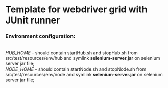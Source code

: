 Template for webdriver grid with JUnit runner
==========================

<h3>Environment configuration:</h3> <br/>
<i>HUB_HOME</i> - should contain startHub.sh and stopHub.sh from src/test/resources/env/hub and symlink <b>selenium-server.jar</b>
on selenium server jar file; <br/>
 <i>NODE_HOME</i> - should contain startNode.sh and stopNode.sh from src/test/resources/env/node and symlink <b>selenium-server.jar</b>
 on selenium server jar file; <br/>